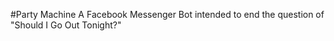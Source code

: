 #Party Machine
A Facebook Messenger Bot intended to end the question of "Should I Go Out Tonight?"  

